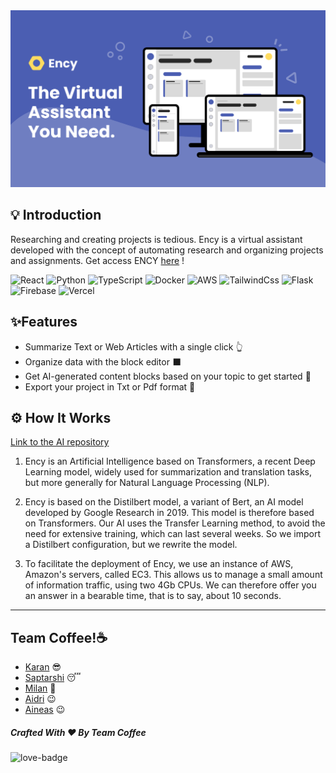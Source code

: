 <img src="./assets/Ency.png">


## 💡 Introduction

Researching and creating projects is tedious. Ency is a virtual assistant developed with the concept of automating research and organizing projects and assignments. Get access ENCY [here](https://ency.live/) !

![React](https://img.shields.io/badge/-React-blue) ![Python](https://img.shields.io/badge/-Python-yellow) ![TypeScript](https://img.shields.io/badge/-TypeScript-cyan) ![Docker](https://img.shields.io/badge/-Docker-blue) ![AWS](https://img.shields.io/badge/-AWS-yellow) ![TailwindCss](https://img.shields.io/badge/-Tailwindcss-aqua) ![Flask](https://img.shields.io/badge/-Flask-green) ![Firebase](https://img.shields.io/badge/-Firebase-orange) ![Vercel](https://img.shields.io/badge/-Vercel-blue)

## ✨Features 

- Summarize Text or Web Articles with a single click 👆
- Organize data with the block editor ⬛
- Get AI-generated content blocks based on your topic to get started 🏃‍
- Export your project in Txt or Pdf format 📝

## ⚙ How It Works 

[Link to the AI repository](https://github.com/AIDRI/ENCY-AI)

1. Ency is an Artificial Intelligence based on Transformers, a recent Deep Learning model, widely used for summarization and translation tasks, but more generally for Natural  Language Processing (NLP).

2. Ency is based on the Distilbert model, a variant of Bert, an AI model developed by Google Research in 2019. This model is therefore based on Transformers. Our AI uses the Transfer Learning method, to avoid the need for extensive training, which can last several weeks. So we import a Distilbert configuration, but we rewrite the model.

3. To facilitate the deployment of Ency, we use an instance of AWS, Amazon's servers, called EC3. This allows us to manage a small amount of information traffic, using two 4Gb CPUs. We can therefore offer you an answer in a bearable time, that is to say, about 10 seconds.

---

## Team Coffee!☕

- [Karan](https://github.com/KaranSinghBisht) 😎
- [Saptarshi](https://github.com/saptarshibasu15) 😴
- [Milan](https://github.com/milan090) 🤠
- [Aidri](https://github.com/AIDRI) 😉
- [Aineas](https://github.com/AineasGamingYolo) 😉

##### Crafted With ♥ By Team Coffee

![love-badge](https://forthebadge.com/images/badges/built-with-love.svg)
